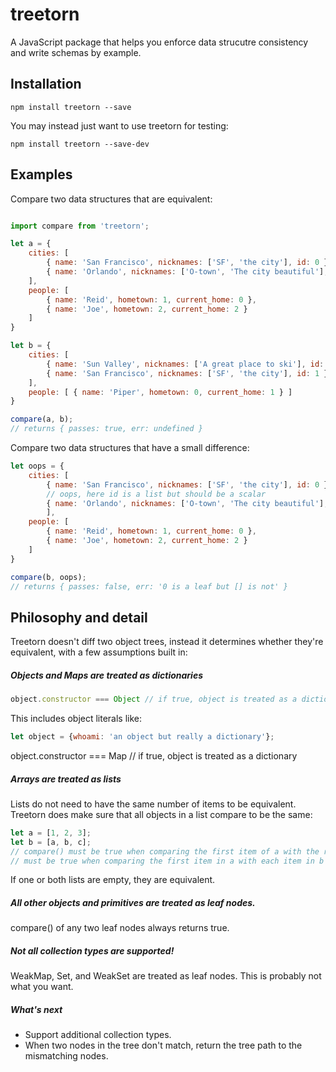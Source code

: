 # treetorn

A JavaScript package that helps you enforce data strucutre consistency and write schemas by example.

## Installation

```
npm install treetorn --save
```

You may instead just want to use treetorn for testing:

```
npm install treetorn --save-dev
```

## Examples

Compare two data structures that are equivalent:

```javascript

import compare from 'treetorn';

let a = {
	cities: [
		{ name: 'San Francisco', nicknames: ['SF', 'the city'], id: 0 },
		{ name: 'Orlando', nicknames: ['O-town', 'The city beautiful'], id: 1 }
	],
	people: [
		{ name: 'Reid', hometown: 1, current_home: 0 },
		{ name: 'Joe', hometown: 2, current_home: 2 }
	]
}

let b = {
	cities: [
		{ name: 'Sun Valley', nicknames: ['A great place to ski'], id: 0 },
		{ name: 'San Francisco', nicknames: ['SF', 'the city'], id: 1 }
	],
	people: [ { name: 'Piper', hometown: 0, current_home: 1 } ]
}

compare(a, b);
// returns { passes: true, err: undefined }
```

Compare two data structures that have a small difference:

```javascript
let oops = {
	cities: [
		{ name: 'San Francisco', nicknames: ['SF', 'the city'], id: 0 },
		// oops, here id is a list but should be a scalar
		{ name: 'Orlando', nicknames: ['O-town', 'The city beautiful'], id: [] }
		],
	people: [
		{ name: 'Reid', hometown: 1, current_home: 0 },
		{ name: 'Joe', hometown: 2, current_home: 2 }
	]
}

compare(b, oops);
// returns { passes: false, err: '0 is a leaf but [] is not' }
```

## Philosophy and detail
Treetorn doesn't diff two object trees, instead it determines whether they're equivalent, with a few assumptions built in:

##### Objects and Maps are treated as dictionaries
```javascript
object.constructor === Object // if true, object is treated as a dictionary
```
This includes object literals like:
```javascript
let object = {whoami: 'an object but really a dictionary'};
```
object.constructor === Map    // if true, object is treated as a dictionary

##### Arrays are treated as lists
Lists do not need to have the same number of items to be equivalent. Treetorn does make sure that all objects in a list
compare to be the same:
```javascript
let a = [1, 2, 3];
let b = [a, b, c];
// compare() must be true when comparing the first item of a with the remaining items in a and
// must be true when comparing the first item in a with each item in b
```

If one or both lists are empty, they are equivalent.

##### All other objects and primitives are treated as leaf nodes. 
compare() of any two leaf nodes always returns true.

##### Not all collection types are supported!
WeakMap, Set, and WeakSet are treated as leaf nodes. This is probably not what you want.

##### What's next
* Support additional collection types.
* When two nodes in the tree don't match, return the tree path to the mismatching nodes.



